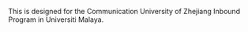 This is designed for the Communication University of Zhejiang Inbound Program in Universiti Malaya. 
